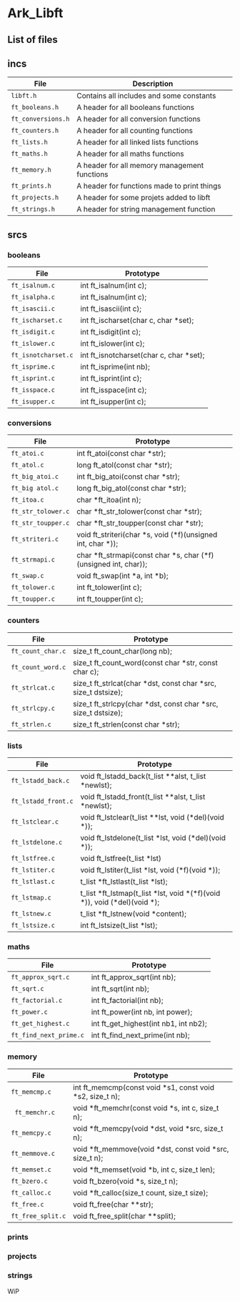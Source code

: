 # Ark_Libft

## List of files

## incs
| File | Description |
| --- | --- |
| `libft.h`					| Contains all includes and some constants |
| `ft_booleans.h`			| A header for all booleans functions |
| `ft_conversions.h`		| A header for all conversion functions |
| `ft_counters.h`			| A header for all counting functions |
| `ft_lists.h`				| A header for all linked lists functions |
| `ft_maths.h`				| A header for all maths functions |
| `ft_memory.h`				| A header for all memory management functions |
| `ft_prints.h`				| A header for functions made to print things |
| `ft_projects.h`			| A header for some projets added to libft |
| `ft_strings.h`			| A header for string management function |

## srcs
### booleans
| File | Prototype |
| --- | --- |
| `ft_isalnum.c`			| int		ft_isalnum(int c); |
| `ft_isalpha.c`			| int		ft_isalnum(int c); |
| `ft_isascii.c`			| int		ft_isascii(int c); |
| `ft_ischarset.c`			| int		ft_ischarset(char c, char *set); |
| `ft_isdigit.c`			| int		ft_isdigit(int c); |
| `ft_islower.c`			| int		ft_islower(int c); |
| `ft_isnotcharset.c`		| int		ft_isnotcharset(char c, char *set); |
| `ft_isprime.c`			| int		ft_isprime(int nb); |
| `ft_isprint.c`			| int		ft_isprint(int c); |
| `ft_isspace.c`			| int		ft_isspace(int c); |
| `ft_isupper.c`			| int		ft_isupper(int c); |

### conversions
| File | Prototype |
| --- | --- |
| `ft_atoi.c`				| int		ft_atoi(const char *str); |
| `ft_atol.c`				| long		ft_atol(const char *str); |
| `ft_big_atoi.c`			| int		ft_big_atoi(const char *str); |
| `ft_big atol.c`			| long		ft_big_atol(const char *str); |
| `ft_itoa.c`				| char		*ft_itoa(int n); |
| `ft_str_tolower.c`		| char		*ft_str_tolower(const char *str); |
| `ft_str_toupper.c`		| char		*ft_str_toupper(const char *str); |
| `ft_striteri.c`			| void		ft_striteri(char *s, void (\*f)(unsigned int, char *)); |
| `ft_strmapi.c`			| char		*ft_strmapi(const char *s, char (\*f)(unsigned int, char)); |
| `ft_swap.c`				| void		ft_swap(int *a, int *b); |
| `ft_tolower.c`			| int		ft_tolower(int c); |
| `ft_toupper.c`			| int		ft_toupper(int c); |

### counters
| File | Prototype |
| --- | --- |
| `ft_count_char.c`			| size_t	ft_count_char(long nb); |
| `ft_count_word.c`			| size_t	ft_count_word(const char *str, const char c); |
| `ft_strlcat.c`			| size_t	ft_strlcat(char *dst, const char *src, size_t dstsize); |
| `ft_strlcpy.c`			| size_t	ft_strlcpy(char *dst, const char *src, size_t dstsize); |
| `ft_strlen.c`				| size_t	ft_strlen(const char *str); |

### lists
| File | Prototype |
| --- | --- |
| `ft_lstadd_back.c`		| void		ft_lstadd_back(t_list **alst, t_list *newlst); |
| `ft_lstadd_front.c`		| void		ft_lstadd_front(t_list **alst, t_list *newlst); |
| `ft_lstclear.c`			| void		ft_lstclear(t_list **lst, void (*del)(void *)); |
| `ft_lstdelone.c`			| void		ft_lstdelone(t_list *lst, void (*del)(void *)); |
| `ft_lstfree.c`			| void		ft_lstfree(t_list *lst) |
| `ft_lstiter.c`			| void		ft_lstiter(t_list *lst, void (*f)(void *)); |
| `ft_lstlast.c`			| t_list	*ft_lstlast(t_list *lst); |
| `ft_lstmap.c`				| t_list	*ft_lstmap(t_list *lst, void *(*f)(void *)), void (*del)(void *); |
| `ft_lstnew.c`				| t_list	*ft_lstnew(void *content); |
| `ft_lstsize.c`			| int		ft_lstsize(t_list *lst); |

### maths
| File | Prototype |
| --- | --- |
| `ft_approx_sqrt.c`		| int		ft_approx_sqrt(int nb); |
| `ft_sqrt.c`				| int		ft_sqrt(int nb); |
| `ft_factorial.c`			| int		ft_factorial(int nb); |
| `ft_power.c`				| int		ft_power(int nb, int power); |
| `ft_get_highest.c`		| int		ft_get_highest(int nb1, int nb2); |
| `ft_find_next_prime.c`	| int		ft_find_next_prime(int nb); |

### memory
| File | Prototype |
| --- | --- |
| `ft_memcmp.c`				| int		ft_memcmp(const void *s1, const void *s2, size_t n); |
|` ft_memchr.c`				| void		*ft_memchr(const void *s, int c, size_t n); |
| `ft_memcpy.c`				| void		*ft_memcpy(void *dst, void *src, size_t n); |
| `ft_memmove.c`			| void		*ft_memmove(void *dst, const void *src, size_t n); |
| `ft_memset.c`				| void		*ft_memset(void *b, int c, size_t len); |
| `ft_bzero.c`				| void		ft_bzero(void *s, size_t n); |
| `ft_calloc.c`				| void		*ft_calloc(size_t count, size_t size); |
| `ft_free.c`				| void		ft_free(char **str); |
| `ft_free_split.c`			| void		ft_free_split(char **split); |

### prints
### projects
### strings
WiP